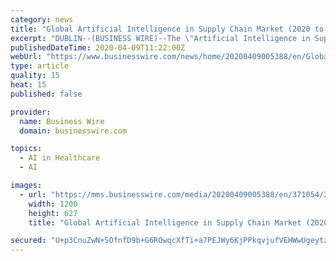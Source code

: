 ```yaml
---
category: news
title: "Global Artificial Intelligence in Supply Chain Market (2020 to 2027) - by Component Technology, Application and by End User - ResearchAndMarkets.com"
excerpt: "DUBLIN--(BUSINESS WIRE)--The \"Artificial Intelligence in Supply Chain Market by Component (Platforms ... and planning & logistics), and by end-user (manufacturing, food and beverages, healthcare, automotive, aerospace, retail, and consumer-packaged goods), and geography. Companies Mentioned Key Topics Covered: 1. Introduction 2."
publishedDateTime: 2020-04-09T11:22:00Z
webUrl: "https://www.businesswire.com/news/home/20200409005388/en/Global-Artificial-Intelligence-Supply-Chain-Market-2020"
type: article
quality: 15
heat: 15
published: false

provider:
  name: Business Wire
  domain: businesswire.com

topics:
  - AI in Healthcare
  - AI

images:
  - url: "https://mms.businesswire.com/media/20200409005388/en/371054/23/ResearchAndMarkets_800px.jpg"
    width: 1200
    height: 627
    title: "Global Artificial Intelligence in Supply Chain Market (2020 to 2027) - by Component Technology, Application and by End User - ResearchAndMarkets.com"

secured: "U+p3CnuZwN+SOfnfD9b+G6ROwqcXfTi+a7PEJWy6KjPPkqvjufVEHWwUgeytzFZYBXsIl00s12+Ft00vBCCbZfmFUIFZIuUueQeguHvZjlDrF4LVhKVAHh+y3zfF8X/shbtH9pgMfARsyAZYk1o4CM5tITz+2PnXy0kXRm3V+z569BH8hcQsv3JhuvaYSZNS6t4SMYqZwCKAlu4Z8VxFNUlE+upD/zYXQYfbDgZXHhAah1D8eK9L2+uVYHZII3cS3LPAFswHtNOw+Z/O1CQn6E6XnngEwVDxc/wvcVfuOMzBvXRevPzYv2s4sMF4niEjwO7tv8ipHUe61XuH3hkSyqAJYS/tHrVQp/P+lguukJxuKmlvds8WkWslWjY9wD8tVVBc1Pcn+jmABdV48c5Z1AFDgmldN1r1lndAayIFK+fYy00EQBFznIjLFd/rNZcRcFURjFF5KpNII7SCraF6yNI7at+E8m1AKOzNTovgRQI=;FZmNXMfVUjvSwdN8JvyaFA=="
---
```


